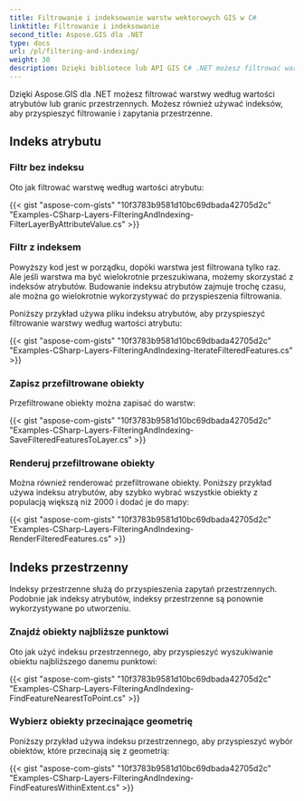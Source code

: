 ```yaml
---
title: Filtrowanie i indeksowanie warstw wektorowych GIS w C#
linktitle: Filtrowanie i indeksowanie
second_title: Aspose.GIS dla .NET
type: docs
url: /pl/filtering-and-indexing/
weight: 30
description: Dzięki bibliotece lub API GIS C# .NET możesz filtrować warstwy wektorowe GIS według wartości atrybutów lub granic przestrzennych. Możesz również używać indeksów, aby przyspieszyć filtrowanie i zapytania przestrzenne.
---
```


Dzięki Aspose.GIS dla .NET możesz filtrować warstwy według wartości atrybutów lub granic przestrzennych. Możesz również używać indeksów, aby przyspieszyć filtrowanie i zapytania przestrzenne.
## **Indeks atrybutu**
### **Filtr bez indeksu**
Oto jak filtrować warstwę według wartości atrybutu:

{{< gist "aspose-com-gists" "10f3783b9581d10bc69dbada42705d2c" "Examples-CSharp-Layers-FilteringAndIndexing-FilterLayerByAttributeValue.cs" >}}
### **Filtr z indeksem**
Powyższy kod jest w porządku, dopóki warstwa jest filtrowana tylko raz. Ale jeśli warstwa ma być wielokrotnie przeszukiwana, możemy skorzystać z indeksów atrybutów. Budowanie indeksu atrybutów zajmuje trochę czasu, ale można go wielokrotnie wykorzystywać do przyspieszenia filtrowania.

Poniższy przykład używa pliku indeksu atrybutów, aby przyspieszyć filtrowanie warstwy według wartości atrybutu:

{{< gist "aspose-com-gists" "10f3783b9581d10bc69dbada42705d2c" "Examples-CSharp-Layers-FilteringAndIndexing-IterateFilteredFeatures.cs" >}}
### **Zapisz przefiltrowane obiekty**
Przefiltrowane obiekty można zapisać do warstw:

{{< gist "aspose-com-gists" "10f3783b9581d10bc69dbada42705d2c" "Examples-CSharp-Layers-FilteringAndIndexing-SaveFilteredFeaturesToLayer.cs" >}}
### **Renderuj przefiltrowane obiekty**
Można również renderować przefiltrowane obiekty. Poniższy przykład używa indeksu atrybutów, aby szybko wybrać wszystkie obiekty z populacją większą niż 2000 i dodać je do mapy:

{{< gist "aspose-com-gists" "10f3783b9581d10bc69dbada42705d2c" "Examples-CSharp-Layers-FilteringAndIndexing-RenderFilteredFeatures.cs" >}}
## **Indeks przestrzenny**
Indeksy przestrzenne służą do przyspieszenia zapytań przestrzennych. Podobnie jak indeksy atrybutów, indeksy przestrzenne są ponownie wykorzystywane po utworzeniu.
### **Znajdź obiekty najbliższe punktowi**
Oto jak użyć indeksu przestrzennego, aby przyspieszyć wyszukiwanie obiektu najbliższego danemu punktowi:

{{< gist "aspose-com-gists" "10f3783b9581d10bc69dbada42705d2c" "Examples-CSharp-Layers-FilteringAndIndexing-FindFeatureNearestToPoint.cs" >}}
### **Wybierz obiekty przecinające geometrię**
Poniższy przykład używa indeksu przestrzennego, aby przyspieszyć wybór obiektów, które przecinają się z geometrią:

{{< gist "aspose-com-gists" "10f3783b9581d10bc69dbada42705d2c" "Examples-CSharp-Layers-FilteringAndIndexing-FindFeaturesWithinExtent.cs" >}}
